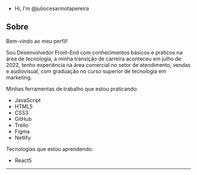 - Hi, I’m @juliocesarmotapereira

## Sobre
Bem-vindo ao meu perfil!

Sou Desenvolvedor Front-End com conhecimentos básicos e práticos na área de tecnologia, a minha transição de carreira aconteceu em julho de 2022, tenho experiência na área comercial no setor de atendimento, vendas e audiovisual, com graduação no curso superior de tecnologia em marketing. 

Minhas ferramentas de trabalho que estou praticando:
- JavaScript
- HTML5
- CSS3
- GitHub
- Trello 
- Figma
- Netlify 

Tecnologias que estou aprendendo: 
- React5

<hr>

